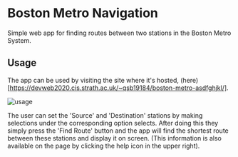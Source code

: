 # Boston Metro Navigation
Simple web app for finding routes between two stations in the Boston Metro System.

## Usage
The app can be used by visiting the site where it's hosted, (here)[https://devweb2020.cis.strath.ac.uk/~qsb19184/boston-metro-asdfghjkl/].

![usage](https://user-images.githubusercontent.com/47461489/113005830-b68b2580-916c-11eb-9c41-4886213d36aa.gif)

The user can set the 'Source' and 'Destination' stations by making selections under the corresponding option selects. 
After doing this they simply press the 'Find Route' button and the app will find the shortest route between these stations and display it on screen.
(This information is also available on the page by clicking the help icon in the upper right).
